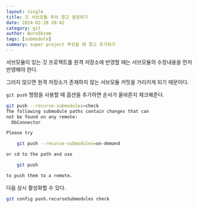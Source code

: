 ```yaml
---
layout: single
title: 깃 서브모듈 푸쉬 경고 설정하기
date: 2024-02-28 20:42
category: git
author: Bure5kzam
tags: [submodule]
summary: super project 푸쉬할 때 경고 추가하기
---
```


서브모듈이 있는 깃 프로젝트를 원격 저장소에 반영할 때는 서브모듈의 수정내용을 먼저 반영해야 한다.

그러지 않으면 원격 저장소가 존재하지 않는 서브모듈 커밋을 가리키게 되기 때문이다.

`git push` 명령을 사용할 때 옵션을 추가하면 순서가 올바른지 체크해준다.

```bash
git push --recurse-submodules=check
The following submodule paths contain changes that can
not be found on any remote:
  DbConnector

Please try

    git push --recurse-submodules=on-demand

or cd to the path and use

    git push

to push them to a remote.
```

다음 상시 활성화할 수 있다.

```bash
git config push.recurseSubmodules check
```